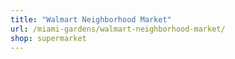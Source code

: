 ```yaml
---
title: "Walmart Neighborhood Market"
url: /miami-gardens/walmart-neighborhood-market/
shop: supermarket
---
```

